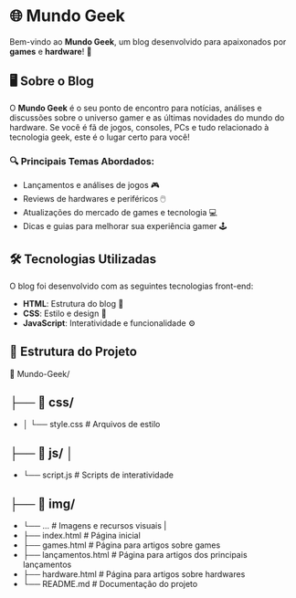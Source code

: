 # 🌐 Mundo Geek

Bem-vindo ao **Mundo Geek**, um blog desenvolvido para apaixonados por **games** e **hardware**! 🚀

## 🖥️ Sobre o Blog

O **Mundo Geek** é o seu ponto de encontro para notícias, análises e discussões sobre o universo gamer e as últimas novidades do mundo do hardware. Se você é fã de jogos, consoles, PCs e tudo relacionado à tecnologia geek, este é o lugar certo para você!

### 🔍 Principais Temas Abordados:
- Lançamentos e análises de jogos 🎮
- Reviews de hardwares e periféricos 🖱️
- Atualizações do mercado de games e tecnologia 💻
- Dicas e guias para melhorar sua experiência gamer 🕹️

## 🛠️ Tecnologias Utilizadas

O blog foi desenvolvido com as seguintes tecnologias front-end:
- **HTML**: Estrutura do blog 📄
- **CSS**: Estilo e design 💅
- **JavaScript**: Interatividade e funcionalidade ⚙️

## 📂 Estrutura do Projeto

📁 Mundo-Geek/ 
## ├── 📂 css/ 
- │ └── style.css # Arquivos de estilo 
## ├── 📂 js/ │ 
-   └── script.js # Scripts de interatividade 
## ├── 📂 img/  
-   └── ... # Imagens e recursos visuais
  |
- ├── index.html # Página inicial 
- ├── games.html # Página para artigos sobre games
- ├── lançamentos.html # Página para artigos dos principais lançamentos 
- ├── hardware.html # Página para artigos sobre hardwares 
- └── README.md # Documentação do projeto
